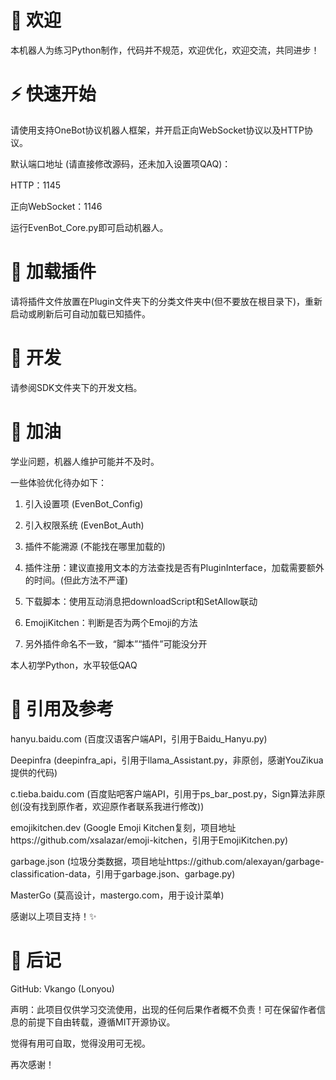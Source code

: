 # 👋 欢迎

本机器人为练习Python制作，代码并不规范，欢迎优化，欢迎交流，共同进步！

# ⚡ 快速开始

请使用支持OneBot协议机器人框架，并开启正向WebSocket协议以及HTTP协议。

默认端口地址 (请直接修改源码，还未加入设置项QAQ)：

HTTP：1145

正向WebSocket：1146

运行EvenBot_Core.py即可启动机器人。

# 📂 加载插件

请将插件文件放置在Plugin文件夹下的分类文件夹中(但不要放在根目录下)，重新启动或刷新后可自动加载已知插件。

# 🎈 开发

请参阅SDK文件夹下的开发文档。

# 🚀 加油

学业问题，机器人维护可能并不及时。

一些体验优化待办如下：

1. 引入设置项 (EvenBot_Config)

2. 引入权限系统 (EvenBot_Auth)

3. 插件不能溯源 (不能找在哪里加载的)

4. 插件注册：建议直接用文本的方法查找是否有PluginInterface，加载需要额外的时间。(但此方法不严谨)

5. 下载脚本：使用互动消息把downloadScript和SetAllow联动

6. EmojiKitchen：判断是否为两个Emoji的方法

7. 另外插件命名不一致，“脚本”“插件”可能没分开

本人初学Python，水平较低QAQ

# 📄 引用及参考

hanyu.baidu.com (百度汉语客户端API，引用于Baidu_Hanyu.py)

Deepinfra (deepinfra_api，引用于llama_Assistant.py，非原创，感谢YouZikua提供的代码)

c.tieba.baidu.com (百度贴吧客户端API，引用于ps_bar_post.py，Sign算法非原创(没有找到原作者，欢迎原作者联系我进行修改))

emojikitchen.dev (Google Emoji Kitchen复刻，项目地址https://github.com/xsalazar/emoji-kitchen，引用于EmojiKitchen.py)

garbage.json (垃圾分类数据，项目地址https://github.com/alexayan/garbage-classification-data，引用于garbage.json、garbage.py)

MasterGo (莫高设计，mastergo.com，用于设计菜单)

感谢以上项目支持！✨

# 💭 后记

GitHub: Vkango (Lonyou)

声明：此项目仅供学习交流使用，出现的任何后果作者概不负责！可在保留作者信息的前提下自由转载，遵循MIT开源协议。

觉得有用可自取，觉得没用可无视。

再次感谢！
